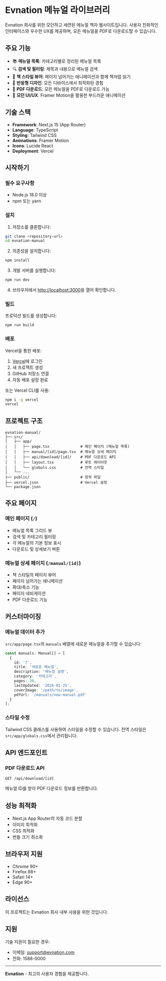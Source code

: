 # Evnation 메뉴얼 라이브러리

Evnation 회사를 위한 모던하고 세련된 메뉴얼 책자 웹사이트입니다. 사용자 친화적인 인터페이스와 우수한 UX를 제공하며, 모든 메뉴얼을 PDF로 다운로드할 수 있습니다.

## 주요 기능

- 📚 **메뉴얼 목록**: 카테고리별로 정리된 메뉴얼 목록
- 🔍 **검색 및 필터링**: 제목과 내용으로 메뉴얼 검색
- 📖 **책 스타일 뷰어**: 페이지 넘어가는 애니메이션과 함께 책처럼 읽기
- 📱 **반응형 디자인**: 모든 디바이스에서 최적화된 경험
- 📄 **PDF 다운로드**: 모든 메뉴얼을 PDF로 다운로드 가능
- 🎨 **모던 UI/UX**: Framer Motion을 활용한 부드러운 애니메이션

## 기술 스택

- **Framework**: Next.js 15 (App Router)
- **Language**: TypeScript
- **Styling**: Tailwind CSS
- **Animations**: Framer Motion
- **Icons**: Lucide React
- **Deployment**: Vercel

## 시작하기

### 필수 요구사항

- Node.js 18.0 이상
- npm 또는 yarn

### 설치

1. 저장소를 클론합니다:
```bash
git clone <repository-url>
cd evnation-manual
```

2. 의존성을 설치합니다:
```bash
npm install
```

3. 개발 서버를 실행합니다:
```bash
npm run dev
```

4. 브라우저에서 [http://localhost:3000](http://localhost:3000)을 열어 확인합니다.

### 빌드

프로덕션 빌드를 생성합니다:

```bash
npm run build
```

### 배포

Vercel을 통한 배포:

1. [Vercel](https://vercel.com)에 로그인
2. 새 프로젝트 생성
3. GitHub 저장소 연결
4. 자동 배포 설정 완료

또는 Vercel CLI를 사용:

```bash
npm i -g vercel
vercel
```

## 프로젝트 구조

```
evnation-manual/
├── src/
│   ├── app/
│   │   ├── page.tsx              # 메인 페이지 (메뉴얼 목록)
│   │   ├── manual/[id]/page.tsx  # 메뉴얼 상세 페이지
│   │   ├── api/download/[id]/    # PDF 다운로드 API
│   │   ├── layout.tsx            # 루트 레이아웃
│   │   └── globals.css           # 전역 스타일
│   └── ...
├── public/                       # 정적 파일
├── vercel.json                   # Vercel 설정
└── package.json
```

## 주요 페이지

### 메인 페이지 (`/`)
- 메뉴얼 목록 그리드 뷰
- 검색 및 카테고리 필터링
- 각 메뉴얼의 기본 정보 표시
- 다운로드 및 상세보기 버튼

### 메뉴얼 상세 페이지 (`/manual/[id]`)
- 책 스타일의 페이지 뷰어
- 페이지 넘어가는 애니메이션
- 확대/축소 기능
- 페이지 네비게이션
- PDF 다운로드 기능

## 커스터마이징

### 메뉴얼 데이터 추가

`src/app/page.tsx`의 `manuals` 배열에 새로운 메뉴얼을 추가할 수 있습니다:

```typescript
const manuals: Manual[] = [
  {
    id: '7',
    title: '새로운 메뉴얼',
    description: '메뉴얼 설명',
    category: '카테고리',
    pages: 30,
    lastUpdated: '2024-01-25',
    coverImage: '/path/to/image',
    pdfUrl: '/manuals/new-manual.pdf'
  }
];
```

### 스타일 수정

Tailwind CSS 클래스를 사용하여 스타일을 수정할 수 있습니다. 전역 스타일은 `src/app/globals.css`에서 관리됩니다.

## API 엔드포인트

### PDF 다운로드 API

```
GET /api/download/[id]
```

메뉴얼 ID를 받아 PDF 다운로드 정보를 반환합니다.

## 성능 최적화

- Next.js App Router의 자동 코드 분할
- 이미지 최적화
- CSS 최적화
- 번들 크기 최소화

## 브라우저 지원

- Chrome 90+
- Firefox 88+
- Safari 14+
- Edge 90+

## 라이선스

이 프로젝트는 Evnation 회사 내부 사용을 위한 것입니다.

## 지원

기술 지원이 필요한 경우:
- 이메일: support@evnation.com
- 전화: 1588-0000

---

**Evnation** - 최고의 사용자 경험을 제공합니다.
